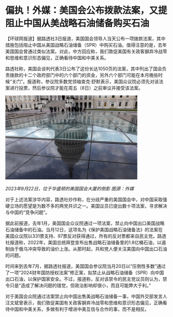 # 偏执！外媒：美国会公布拨款法案，又提阻止中国从美战略石油储备购买石油

【环球网报道】据路透社3日报道，美国国会领导人当天公布一项拨款法案，其中措施包括阻止中国从美国战略石油储备（SPR）中购买石油。值得注意的是，去年美国国会曾通过类似法案。对此，中方回应称，我们敦促美国有关政客摒弃冷战零和思维和意识形态偏见，正确看待中国和中美关系。

路透社称，美国会谈判代表3日公布了这份长达1050页的法案，其中列出了国会负责拨款的十二个政府部门中的六个部门的资金，另外六个部门可能在本月晚些时候“关门”。报道称，参议院多数党领袖查克·舒默表示，美国众议院必须先对该法案进行投票，然后参议院才能在周五（8日）之前审议并接受该法案。

![1def3a49957fd226538e8f225d41bcbf.jpg](https://raw.githubusercontent.com/qqhsx/qqnews_image/main/2024/03/04/偏执！外媒：美国会公布拨款法案，又提阻止中国从美战略石油储备购买石油/1def3a49957fd226538e8f225d41bcbf.jpg)

_2023年9月22日，位于华盛顿的美国国会大厦的倒影 图源：外媒_

对于上述法案涉华内容，路透社炒作称，在分歧严重的美国国会中，对中国采取强硬立场的愿望是为数不多的两党共识之一。美国议员已提出数十项法案，寻求解决与中国的“竞争问题”。

据此前报道，去年1月，美国国会众议院通过一项法案，禁止向中国出口美国战略石油储备中的石油。当月12日，这项名为《保护美国战略石油储备法》的法案在美国众议院以331票支持、97票反对获得通过，所有的反对票都来自民主党。路透社报道称，2022年，美国总统拜登宣布出售战略石油储备里的1.8亿桶石油，以遏制由于俄乌冲突导致的油价上涨。从那时起，共和党人便关注美国向中国出口石油的问题。

时间来到去年7月，据路透社报道，美国国会参议院当月20日以“压倒性多数”通过了一项“2024财年国防授权法案”修正案，拟禁止从战略石油储备（SPR）向中国出口石油，以保护国家安全。不过，报道称，反对该禁令的民主党议员则认为，禁令只是“造成了解决问题的错觉，但政治影响却很小，而且可能弊大于利。”

对于美国会众院通过法案禁止向中国出售美战略石油储备一事，中国外交部发言人汪文斌曾表示，我们敦促美国有关政客摒弃冷战零和思维和意识形态偏见，正确看待中国和中美关系，多做有利于增进中美互信与合作的事，而不是相反。

